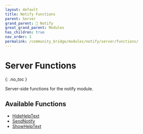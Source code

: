 ```yaml
---
layout: default
title: Notify Functions
parent: Server
grand_parent: 🔔 Notify
great_grand_parent: Modules
has_children: true
nav_order: 1
permalink: /community_bridge/modules/notify/server/functions/
---
```


# Server Functions
{: .no_toc }

Server-side functions for the notify module.

## Available Functions

- [HideHelpText](HideHelpText)
- [SendNotify](SendNotify)
- [ShowHelpText](ShowHelpText)

